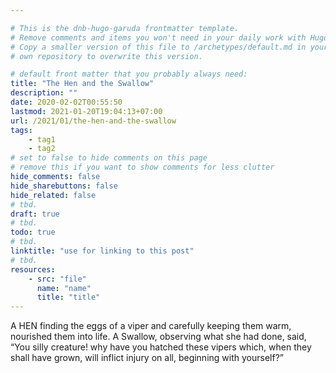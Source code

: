 ```yaml
---

# This is the dnb-hugo-garuda frontmatter template. 
# Remove comments and items you won't need in your daily work with Hugo.
# Copy a smaller version of this file to /archetypes/default.md in your
# own repository to overwrite this version.

# default front matter that you probably always need:
title: "The Hen and the Swallow"
description: ""
date: 2020-02-02T00:55:50
lastmod: 2021-01-20T19:04:13+07:00
url: /2021/01/the-hen-and-the-swallow
tags:
    - tag1
    - tag2
# set to false to hide comments on this page
# remove this if you want to show comments for less clutter
hide_comments: false
hide_sharebuttons: false
hide_related: false
# tbd.
draft: true
# tbd.
todo: true
# tbd.
linktitle: "use for linking to this post"
# tbd.
resources:
    - src: "file"
      name: "name"
      title: "title"
---
```

A HEN finding the eggs of a viper and carefully keeping them warm, nourished them into life. A Swallow, observing what she had done, said, “You silly creature! why have you hatched these vipers which, when they shall have grown, will inflict injury on all, beginning with yourself?”
